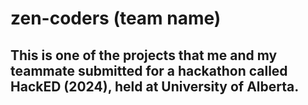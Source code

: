 # zen-coders (team name)
## This is one of the projects that me and my teammate submitted for a hackathon called HackED (2024), held at University of Alberta.
